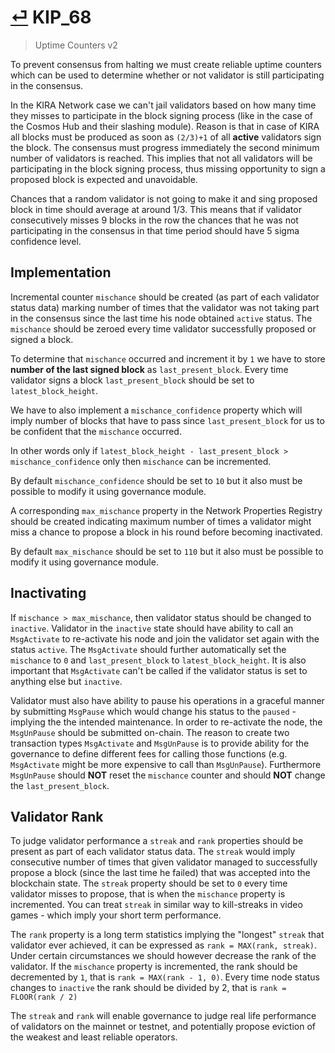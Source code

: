 # [⏎](README.md#Roadmap) KIP_68
> Uptime Counters v2

To prevent consensus from halting we must create reliable uptime counters which can be used to determine whether or not validator is still participating in the consensus. 

In the KIRA Network case we can't jail validators based on how many time they misses to participate in the block signing process (like in the case of the Cosmos Hub and their slashing module). Reason is that in case of KIRA all blocks must be produced as soon as `(2/3)+1` of all **active** validators sign the block. The consensus must progress immediately the second minimum number of validators is reached. This implies that not all validators will be participating in the block signing process, thus missing opportunity to sign a proposed block is expected and unavoidable.

Chances that a random validator is not going to make it and sing proposed block in time should average at around 1/3. This means that if validator consecutively misses 9 blocks in the row the chances that he was not participating in the consensus in that time period should have 5 sigma confidence level.



## Implementation

Incremental counter `mischance` should be created (as part of each validator status data) marking number of times that the validator was not taking part in the consensus since the last time his node obtained `active` status. The `mischance` should be zeroed every time validator successfully proposed or signed a block.

To determine that `mischance` occurred and increment it by `1` we have to store **number of the last signed block** as `last_present_block`. Every time validator signs a block `last_present_block` should be set to `latest_block_height`.

We have to also implement a `mischance_confidence` property which will imply number of blocks that have to pass since `last_present_block` for us to be confident that the `mischance` occurred. 

In other words only if `latest_block_height - last_present_block > mischance_confidence` only then `mischance` can be incremented.

By default `mischance_confidence` should be set to `10` but it also must be possible to modify it using governance module.

A corresponding `max_mischance` property in the Network Properties Registry should be created indicating maximum number of times a validator might miss a chance to propose a block in his round before becoming inactivated.

By default `max_mischance` should be set to `110` but it also must be possible to modify it using governance module.

## Inactivating

If `mischance > max_mischance`, then validator status should be changed to `inactive`. Validator in the `inactive` state should have ability to call an `MsgActivate` to re-activate his node and join the validator set again with the status `active`. The `MsgActivate` should further automatically set the `mischance` to `0` and `last_present_block` to `latest_block_height`. It is also important that `MsgActivate` can't be called if the validator status is set to anything else but `inactive`.

Validator must also have ability to pause his operations in a graceful manner by submitting `MsgPause` which would change his status to the `paused` - implying the the intended maintenance. In order to re-activate the node, the `MsgUnPause` should be submitted on-chain. The reason to create two transaction types `MsgActivate` and `MsgUnPause` is to provide ability for the governance to define different fees for calling those functions (e.g. `MsgActivate` might be more expensive to call than `MsgUnPause`). Furthermore `MsgUnPause` should **NOT** reset the `mischance` counter and should **NOT** change the `last_present_block`. 

## Validator Rank

To judge validator performance a `streak` and `rank` properties should be present as part of each validator status data. The `streak` would imply consecutive number of times that given validator managed to successfully propose a block (since the last time he failed) that was accepted into the blockchain state. The `streak` property should be set to `0` every time validator misses to propose, that is when the `mischance` property is incremented. You can treat `streak` in similar way to kill-streaks in video games - which imply your short term performance.

The `rank` property is a long term statistics implying the "longest" `streak` that validator ever achieved, it can be expressed as `rank = MAX(rank, streak)`. Under certain circumstances we should however decrease the rank of the validator. If the `mischance` property is incremented, the rank should be decremented by `1`, that is `rank = MAX(rank - 1, 0)`. Every time node status changes to `inactive` the rank should be divided by 2, that is `rank = FLOOR(rank / 2)`

The `streak` and `rank` will enable governance to judge real life performance of validators on the mainnet or testnet, and potentially propose eviction of the weakest and least reliable operators. 
